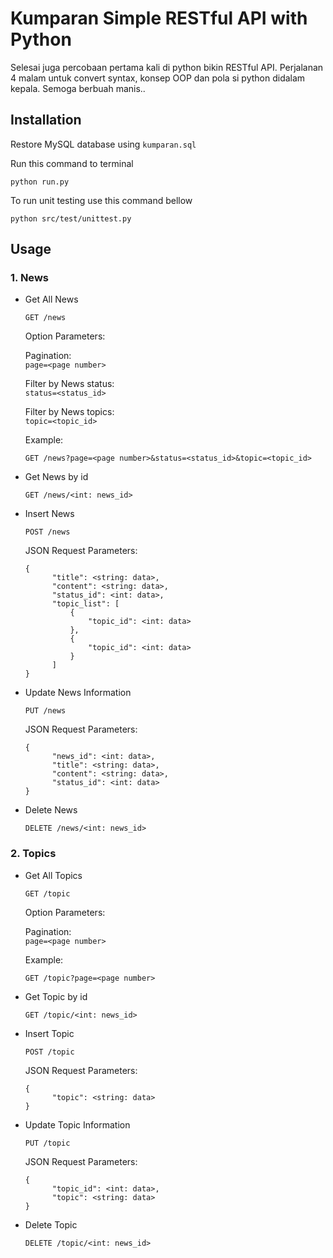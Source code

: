 # Kumparan Simple RESTful API with Python
Selesai juga percobaan pertama kali di python bikin RESTful API. Perjalanan 4 malam untuk convert syntax, konsep OOP dan pola si python didalam kepala. Semoga berbuah manis..
## Installation
Restore MySQL database using `kumparan.sql`

Run this command to terminal
```
python run.py
```
To run unit testing use this command bellow
```
python src/test/unittest.py
```
## Usage
### 1. News
  - Get All News
    ```
    GET /news
    ```    
    Option Parameters:

    Pagination:   
    `page=<page number>`
    
    Filter by News status:  
    `status=<status_id>`

    Filter by News topics:   
    `topic=<topic_id>`
    
    Example:
    ```
    GET /news?page=<page number>&status=<status_id>&topic=<topic_id>
    ```
  - Get News by id
    ```
    GET /news/<int: news_id>
    ```
  - Insert News
    ```
    POST /news
    ```
    JSON Request Parameters:
    ```
    {
          "title": <string: data>,
          "content": <string: data>,
          "status_id": <int: data>,
          "topic_list": [
              {
                  "topic_id": <int: data>
              },
              {
                  "topic_id": <int: data>
              }
          ]
    }
    ```
  - Update News Information
    ```
    PUT /news
    ```
    JSON Request Parameters:
    ```
    {
          "news_id": <int: data>,
          "title": <string: data>,
          "content": <string: data>,
          "status_id": <int: data>
    }
    ```
  - Delete News
    ```
    DELETE /news/<int: news_id>
    ```

### 2. Topics
  - Get All Topics
    ```
    GET /topic
    ```    
    Option Parameters:

    Pagination:   
    `page=<page number>`
    
    Example:
    ```
    GET /topic?page=<page number>
    ```
  - Get Topic by id
    ```
    GET /topic/<int: news_id>
    ```    
  - Insert Topic
    ```
    POST /topic
    ```    
    JSON Request Parameters:
    ```
    {
          "topic": <string: data>
    }
    ```
  - Update Topic Information
    ```
    PUT /topic
    ```    
    JSON Request Parameters:
    ```
    {
          "topic_id": <int: data>,
          "topic": <string: data>
    }
    ```
  - Delete Topic
    ```
    DELETE /topic/<int: news_id>
    ```    
